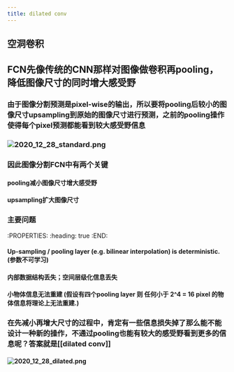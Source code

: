 ```yaml
---
title: dilated conv
---
```


## 空洞卷积
## FCN先像传统的CNN那样对图像做卷积再pooling，降低图像尺寸的同时增大感受野
### 由于图像分割预测是pixel-wise的输出，所以要将pooling后较小的图像尺寸upsampling到原始的图像尺寸进行预测，之前的pooling操作使得每个pixel预测都能看到较大感受野信息
### ![2020_12_28_standard.png](https://cdn.logseq.com/%2F0602f0ea-7667-4dfc-a07c-0cc047d72aaa2020_12_28_standard.png?Expires=4762720645&Signature=hkyk35~Ih3auqiAfwN42m~ThIHgcui83S4EaPupQMgjj24sbEIBoZkPLt4L~K804dh3f~UAiS-b~r2LYvJ1lUp3DIqywq67BPdiKEY68kMFFyTEC1m1FY6K92SjDnkUMGcrvXYIOUnGFQRWAUOIS4KqWzvVz9-bShKgFcOMJAlnvyh6RSx3TGmf1iUk2W2oFdqCIg8R3mW4NPW~AzRvraHwctY-uRCaCJcDVwPTbJ7Ik71VE66ffWGVbxRrq0vXdDj7OMCZxfoEdsjujza4DwB~wa5oTWeC3gBWSLTSA4y75GHiVPWhref7QdctxWnmAErDDhsBPgRhA9DXFyOD9gA__&Key-Pair-Id=APKAJE5CCD6X7MP6PTEA)
### 因此图像分割FCN中有两个关键
#### pooling减小图像尺寸增大感受野
#### upsampling扩大图像尺寸
### 主要问题
:PROPERTIES:
:heading: true
:END:
#### Up-sampling / pooling layer (e.g. bilinear interpolation) is deterministic. (参数不可学习)
#### 内部数据结构丢失；空间层级化信息丢失
#### 小物体信息无法重建 (假设有四个pooling layer 则 任何小于 2^4 = 16 pixel 的物体信息将理论上无法重建.)
### 在先减小再增大尺寸的过程中，肯定有一些信息损失掉了那么能不能设计一种新的操作，不通过pooling也能有较大的感受野看到更多的信息呢？答案就是[[dilated conv]]
#### ![2020_12_28_dilated.png](https://cdn.logseq.com/%2F0602f0ea-7667-4dfc-a07c-0cc047d72aaa2020_12_28_dilated.png?Expires=4762720632&Signature=F4-BqYwHLu~PFFjbZRAa3~jdqBx~VM1focBB~2y0UNA4qk4WqmPCDHlqKOKgoj9OZktRMQUYZEo2BLR18F7On57ePLaCMYBh5Fk7UtvNiNVn-FJMOAyq2E-ptQ9pPKx9vbWW9qRBCvD7rSdtrFibeqaLIFVIqDiqNNgfl1IL2mlO2EWftiETRbEZ7yuOPZcMGMPZJrXzd1pRxJPp-4fhbxZ~5Vxan2ruaa9pavWjd0Si7N82RdklHFpElhGidlHHLuvFnOELcrxTYVrKow84J0bpBfiPARtoUTkn2vAGsXsWDkBh7tE2-Qwzf4T~GqhJvkRrzEO6~SQ-yjv-rElZCQ__&Key-Pair-Id=APKAJE5CCD6X7MP6PTEA)
###
